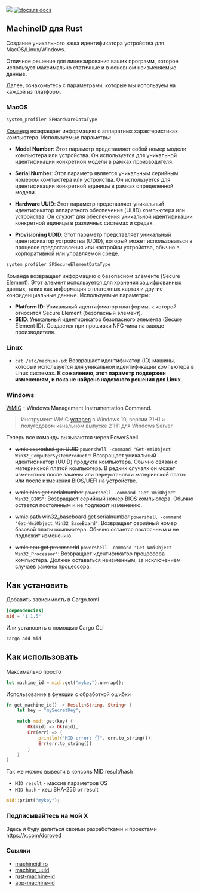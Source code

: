<a href="https://crates.io/crates/mid"><img src="https://img.shields.io/crates/v/mid?style=for-the-badge&logo=rust&color=orange" /></a>
<a href="https://docs.rs/mid/latest/mid/">
<img src="https://img.shields.io/badge/docs-latest-blue.svg?style=for-the-badge&logo=rust&color=blue"
      alt="docs.rs docs" />
</a>

## MachineID для Rust

Создание уникального хэша идентификатора устройства для MacOS/Linux/Windows.

Отличное решение для лицензирования ваших программ, которое использует максимально статичные и в основном неизменяемые данные.

Далее, ознакомьтесь с параметрами, которые мы используем на каждой из платформ.

### MacOS

```bash
system_profiler SPHardwareDataType
```

[Команда](https://ss64.com/osx/system_profiler.html) возвращает информацию о аппаратных характеристиках компьютера. Используемые параметры:

- **Model Number**: Этот параметр представляет собой номер модели компьютера или устройства. Он используется для уникальной идентификации конкретной модели в рамках производителя.

- **Serial Number**: Этот параметр является уникальным серийным номером компьютера или устройства. Он используется для идентификации конкретной единицы в рамках определенной модели.

- **Hardware UUID**: Этот параметр представляет уникальный идентификатор аппаратного обеспечения (UUID) компьютера или устройства. Он служит для обеспечения уникальной идентификации конкретной единицы в различных системах и средах.

- **Provisioning UDID**: Этот параметр представляет уникальный идентификатор устройства (UDID), который может использоваться в процессе предоставления или настройки устройства, обычно в корпоративной или управляемой среде.

```bash
system_profiler SPSecureElementDataType
```

Команда возвращает информацию о безопасном элементе (Secure Element). Этот элемент используется для хранения зашифрованных данных, таких как информация о платежных картах и другие конфиденциальные данные. Используемые параметры:

- **Platform ID**: Уникальный идентификатор платформы, к которой относится Secure Element (безопасный элемент).
- **SEID**: Уникальный идентификатор безопасного элемента (Secure Element ID). Создается при прошивки NFC чипа на заводе производителя.

### Linux

- `cat /etc/machine-id`: Возвращает идентификатор (ID) машины, который используется для уникальной идентификации компьютера в Linux системах. **К сожалению, этот параметр подвержен изменениям, и пока не найдено надежного решения для Linux**.

### Windows

[WMIC](https://ss64.com/nt/wmic.html) - Windows Management Instrumentation Command.

> Инструмент WMIC [устарел](https://arc.net/l/quote/zgcodjij) в Windows 10, версии 21H1 и полугодовом канальном выпуске 21H1 для Windows Server.

Теперь все команды вызываются через PowerShell.

- ~~wmic csproduct get UUID~~ `powershell -command "Get-WmiObject Win32_ComputerSystemProduct"`: Возвращает уникальный идентификатор (UUID) продукта компьютера. Обычно связан с материнской платой компьютера. В редких случаях он может измениться после замены или переустановки материнской платы или после изменения BIOS/UEFI на устройстве.

- ~~wmic bios get serialnumber~~ `powershell -command "Get-WmiObject Win32_BIOS"`: Возвращает серийный номер BIOS компьютера. Обычно остается постоянным и не подлежит изменению.

- ~~wmic path win32_baseboard get serialnumber~~ `powershell -command "Get-WmiObject Win32_BaseBoard"`: Возвращает серийный номер базовой платы компьютера. Обычно остается постоянным и не подлежит изменению.

- ~~wmic cpu get processorid~~ `powershell -command "Get-WmiObject Win32_Processor"`: Возвращает идентификатор процессора компьютера. Должен оставаться неизменным, за исключением случаев замены процессора.

## Как установить

Добавить зависимость в Cargo.toml

```toml
[dependencies]
mid = "1.1.5"
```

Или установить с помощью Cargo CLI

```bash
cargo add mid
```

## Как использовать

Максимально просто

```rust
let machine_id = mid::get("mykey").unwrap();
```

Использование в функции с обработкой ошибки

```rust
fn get_machine_id() -> Result<String, String> {
    let key = "mySecretKey";

    match mid::get(key) {
        Ok(mid) => Ok(mid),
        Err(err) => {
            println!("MID error: {}", err.to_string());
            Err(err.to_string())
        }
    }
}
```

Так же можно вывести в консоль MID result/hash

- `MID result` - массив параметров OS
- `MID hash` - хеш SHA-256 от result

```rust
mid::print("mykey");
```

### Подписывайтесь на мой Х

Здесь я буду делиться своими разработками и проектами
https://x.com/doroved

### Ссылки

- [machineid-rs](https://github.com/Taptiive/machineid-rs)
- [machine_uuid](https://github.com/choicesourcing/machine_uuid)
- [rust-machine-id](https://github.com/mathstuf/rust-machine-id)
- [app-machine-id](https://github.com/d-k-bo/app-machine-id)
